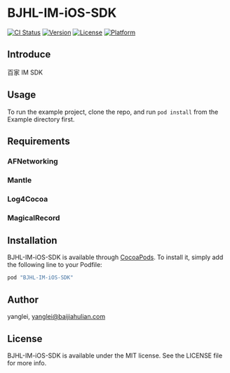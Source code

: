 # BJHL-IM-iOS-SDK

[![CI Status](http://img.shields.io/travis/YangLei-bjhl/BJHL-IM-iOS-SDK.svg?style=flat)](https://travis-ci.org/YangLei-bjhl/BJHL-IM-iOS-SDK)
[![Version](https://img.shields.io/cocoapods/v/BJHL-IM-iOS-SDK.svg?style=flat)](http://cocoapods.org/pods/BJHL-IM-iOS-SDK)
[![License](https://img.shields.io/cocoapods/l/BJHL-IM-iOS-SDK.svg?style=flat)](http://cocoapods.org/pods/BJHL-IM-iOS-SDK)
[![Platform](https://img.shields.io/cocoapods/p/BJHL-IM-iOS-SDK.svg?style=flat)](http://cocoapods.org/pods/BJHL-IM-iOS-SDK)

## Introduce
百家 IM SDK

## Usage

To run the example project, clone the repo, and run `pod install` from the Example directory first.

## Requirements

### AFNetworking
### Mantle 
### Log4Cocoa 
### MagicalRecord 

## Installation

BJHL-IM-iOS-SDK is available through [CocoaPods](http://cocoapods.org). To install
it, simply add the following line to your Podfile:

```ruby
pod "BJHL-IM-iOS-SDK"
```

## Author

yanglei, yanglei@baijiahulian.com 

## License

BJHL-IM-iOS-SDK is available under the MIT license. See the LICENSE file for more info.
